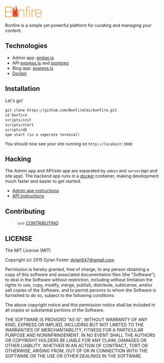 ![](bonfire_logo.png)

Bonfire is a simple yet powerful platform for curating and managing your content.

## Technologies

 - Admin app: [ember.js](http://emberjs.com/)
 - API [express.js](http://expressjs.com/) and [postgres](http://www.postgresql.org/)
 - Blog app: [express.js](http://expressjs.com/)
 - [Docker](https://www.docker.com/)

## Installation

Let's go!

```shell
git clone https://github.com/BonfireCms/bonfire.git
cd bonfire
scripts/init
scripts/start
scripts/db
npm start (in a seperate terminal)
```

You should now see your site running on `http://locahost:3000`

## Hacking

The Admin app and API/site app are separated by `admin` and
`server`(api and site app). The backend app runs in a [docker](https://www.docker.com/) container,
making development much faster and easier to get started.

- [Admin app instructions](https://github.com/BonfireCMS/bonfire/tree/master/admin/README.md)
- [API instructions](https://github.com/BonfireCMS/bonfire/tree/master/server/README.md)

## Contributing

> see [CONTRIBUTING](CONTRIBUTING.md)

## LICENSE

The MIT License (MIT)

Copyright (c) 2015 Dylan Foster <dylan947@gmail.com>

Permission is hereby granted, free of charge, to any person obtaining a copy
of this software and associated documentation files (the "Software"), to deal
in the Software without restriction, including without limitation the rights
to use, copy, modify, merge, publish, distribute, sublicense, and/or sell
copies of the Software, and to permit persons to whom the Software is
furnished to do so, subject to the following conditions:

The above copyright notice and this permission notice shall be included in
all copies or substantial portions of the Software.

THE SOFTWARE IS PROVIDED "AS IS", WITHOUT WARRANTY OF ANY KIND, EXPRESS OR
IMPLIED, INCLUDING BUT NOT LIMITED TO THE WARRANTIES OF MERCHANTABILITY,
FITNESS FOR A PARTICULAR PURPOSE AND NONINFRINGEMENT. IN NO EVENT SHALL THE
AUTHORS OR COPYRIGHT HOLDERS BE LIABLE FOR ANY CLAIM, DAMAGES OR OTHER
LIABILITY, WHETHER IN AN ACTION OF CONTRACT, TORT OR OTHERWISE, ARISING FROM,
OUT OF OR IN CONNECTION WITH THE SOFTWARE OR THE USE OR OTHER DEALINGS IN
THE SOFTWARE.
